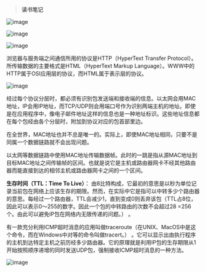 > **读书笔记**

![image](https://github.com/user-attachments/assets/821d2d2a-5db3-4c32-a15a-13cc353ed717)

![image](https://github.com/user-attachments/assets/9ee728fc-2c24-45ce-a0c3-019cd85506b4)

![image](https://github.com/user-attachments/assets/3eba23d3-f516-477f-a82a-47de0f29ba9c)

浏览器与服务端之间通信所用的协议是HTTP（HyperText Transfer Protocol）。所传输数据的主要格式是HTML（HyperText Markup Language）。WWW中的HTTP属于OSI应用层的协议，而HTML属于表示层的协议。

![image](https://github.com/user-attachments/assets/d4fda705-f74e-4a2a-86e4-647aa8e42833)

经过每个协议分层时，都必须有识别包发送端和接收端的信息。以太网会用MAC地址，IP会用IP地址，而TCP/UDP则会用端口号作为识别两端主机的地址。即使是在应用程序中，像电子邮件地址这样的信息也是一种地址标识。这些地址信息都在每个包经由各个分层时，附加到协议对应的包首部里边。

在全世界，MAC地址也并不总是唯一的。实际上，即使MAC地址相同，只要不是同属一个数据链路就不会出现问题。

以太网等数据链路中使用MAC地址传输数据帧。此时的一跳是指从源MAC地址到目标MAC地址之间传输帧的区间。也就是说它是主机或路由器网卡不经其他路由器而能直接到达的相邻主机或路由器网卡之间的一个区间。

**生存时间（TTL：Time To Live）**：
由8比特构成，它最初的意思是以秒为单位记录当前包在网络上应该生存的期限。然而，在实际中它是指可以中转多少个路由器的意思。每经过一个路由器，TTL会减少1，直到变成0则丢弃该包（TTL占8位，因此可以表示0～255的数字。因此一个包的中转路由的次数不会超过28 =256个。由此可以避免IP包在网络内无限传递的问题。） 。

有一款充分利用ICMP超时消息的应用叫做traceroute（在UNIX、MacOS中是这个命令，而在Windows中对等的命令叫做tracert。） 。它可以显示出由执行程序的主机到达特定主机之前历经多少路由器。它的原理就是利用IP包的生存期限从1开始按照顺序递增的同时发送UDP包，强制接收ICMP超时消息的一种方法。

![image](https://github.com/user-attachments/assets/e7ea54c1-3384-4859-948b-0da0cb794b93)

